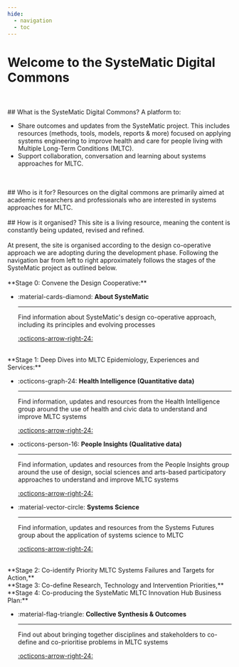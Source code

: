```yaml
---
hide:
  - navigation
  - toc
---
```


# Welcome to the SysteMatic Digital Commons
<br>
<br>
## What is the SysteMatic Digital Commons?
A platform to:

- Share outcomes and updates from the SysteMatic project. This includes resources (methods, tools, models, reports & more) focused on applying systems engineering to improve health and care for people living with Multiple Long-Term Conditions (MLTC). 
- Support collaboration, conversation and learning about systems approaches for MLTC.
<br>
<br>
## Who is it for?
Resources on the digital commons are primarily aimed at academic researchers and professionals who are interested in systems approaches for MLTC.
<br>
<br>
## How is it organised?
This site is a living resource, meaning the content is constantly being updated, revised and refined. 
<br>
<br>
At present, the site is organised according to the design co-operative approach we are adopting during the development phase. Following the navigation bar from left to right approximately follows the stages of the SysteMatic project as outlined below.
<br>
<br>
**Stage 0: Convene the Design Cooperative:** 
<div class="grid cards" markdown>
  
-  :material-cards-diamond: __About SysteMatic__

    ---
    
    Find information about SysteMatic's design co-operative approach, including its principles and evolving processes

    [:octicons-arrow-right-24:](about.md)

</div>
<br>
**Stage 1: Deep Dives into MLTC Epidemiology, Experiences and Services:**
<div class="grid cards" markdown>
  
-  :octicons-graph-24: __Health Intelligence (Quantitative data)__

    ---
  
    Find information, updates and resources from the Health Intelligence group around the use of health and civic data to understand and improve MLTC systems 

    [:octicons-arrow-right-24:](health-intelligence/health-intelligence-overview.md)

-  :octicons-person-16: __People Insights (Qualitative data)__

    ---
  
    Find information, updates and resources from the People Insights group around the use of design, social sciences and arts-based participatory approaches to understand and improve MLTC systems 

    [:octicons-arrow-right-24:](people-insight/people-insight-overview.md)
    
-  :material-vector-circle: __Systems Science__

    ---

    Find information, updates and resources from the Systems Futures group about the application of systems science to MLTC

    [:octicons-arrow-right-24:](systems-science/systems-science-overview.md)

</div>
<br>
**Stage 2: Co-identify Priority MLTC Systems Failures and Targets for Action,**<br>
**Stage 3: Co-define Research, Technology and Intervention Priorities,**<br>
**Stage 4: Co-producing the SysteMatic MLTC Innovation Hub Business Plan:**
<div class="grid cards" markdown>

-  :material-flag-triangle: __Collective Synthesis & Outcomes__

    ---

    Find out about bringing together disciplines and stakeholders to co-define and co-prioritise problems in MLTC systems

    [:octicons-arrow-right-24:](collective-outcomes/collective-outcomes-overview.md)
  
</div>

